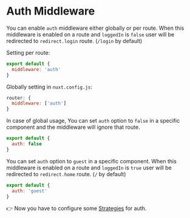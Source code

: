 # Auth Middleware

You can enable `auth` middleware either globally or per route.
When this middleware is enabled on a route and `loggedIn` is `false` user will be redirected to `redirect.login` route. (`/login` by default)

Setting per route:

```js
export default {
  middleware: 'auth'
}
```

Globally setting in `nuxt.config.js`:

```js
router: {
  middleware: ['auth']
}
```

In case of global usage, You can set `auth` option to `false` in a specific component and the middleware will ignore that route.

```js
export default {
  auth: false
}
```

You can set `auth` option to `guest` in a specific component. When this middleware is enabled on a route and `loggedIn` is `true` user will be redirected to `redirect.home` route. (`/` by default)

```js
export default {
  auth: 'guest'
}
```

👉 Now you have to configure some [Strategies](schemes/README.md) for auth.
